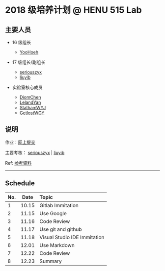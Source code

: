 #   2018 级培养计划 @ HENU 515 Lab

##  主要人员


*   16 级组长

    *   [YooHoeh](https://github.com/YooHoeh)

*   17 级组长/副组长

    *   [seriouszyx](https://github.com/seriouszyx)
    *   [liuyib](https://github.com/liuyib)

*   实验室核心成员

    *   [DiomChen](https://github.com/Diomchen)
    *   [LelandYan](https://github.com/LelandYan)
    *   [StathamWYJ](https://github.com/StathamWYJ)
    *   [GetlostWGY](https://github.com/GetlostWGY)

##  说明

作业：[网上提交](https://github.com/HENU515Lab/be-a-better-programmer/blob/master/hwhowto.md)

主要考核： [seriouszyx](https://github.com/seriouszyx) | [liuyib](https://github.com/liuyib)

Ref: [参考资料](https://github.com/HENU515Lab/be-a-better-programmer/blob/master/ref.md)

------

## Schedule

|No.|Date|Topic|
|:--|:--:|:--|
|1|10.15|Gitlab Immitation|
|2|11.15|Use Google|
|3|11.16|Code Review|
|4|11.17|Use git and github|
|5|11.18|Visual Studio IDE Immitation|
|6|12.01|Use Markdown|
|7|12.22|Code Review|
|8|12.23|Summary|



